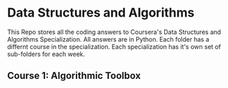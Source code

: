 # Data Structures and Algorithms
This Repo stores all the coding answers to Coursera's Data Structures and Algorithms Specialization.
All answers are in Python.
Each folder has a differnt course in the specialization.
Each specialization has it's own set of sub-folders for each week.
## Course 1: Algorithmic Toolbox


